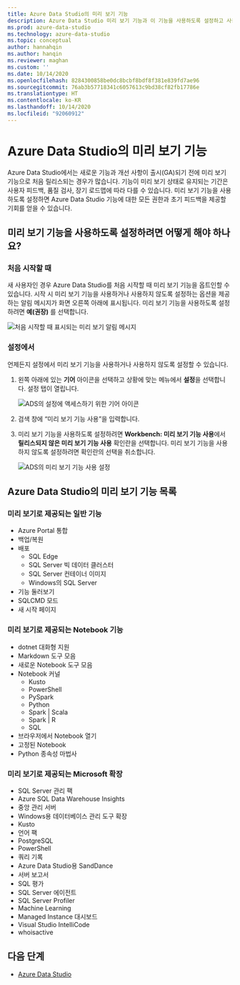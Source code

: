 ```yaml
---
title: Azure Data Studio의 미리 보기 기능
description: Azure Data Studio 미리 보기 기능과 이 기능을 사용하도록 설정하고 사용하는 방법을 자세히 알아봅니다.
ms.prod: azure-data-studio
ms.technology: azure-data-studio
ms.topic: conceptual
author: hannahqin
ms.author: hanqin
ms.reviewer: maghan
ms.custom: ''
ms.date: 10/14/2020
ms.openlocfilehash: 8284300858be0dc8bcbf8bdf8f381e839fd7ae96
ms.sourcegitcommit: 76ab3b57718341c6057613c9bd38cf82fb17786e
ms.translationtype: HT
ms.contentlocale: ko-KR
ms.lasthandoff: 10/14/2020
ms.locfileid: "92060912"
---
```

# <a name="preview-features-in-azure-data-studio"></a>Azure Data Studio의 미리 보기 기능

Azure Data Studio에서는 새로운 기능과 개선 사항이 출시(GA)되기 전에 미리 보기 기능으로 처음 릴리스되는 경우가 많습니다. 기능이 미리 보기 상태로 유지되는 기간은 사용자 피드백, 품질 검사, 장기 로드맵에 따라 다를 수 있습니다. 미리 보기 기능을 사용하도록 설정하면 Azure Data Studio 기능에 대한 모든 권한과 초기 피드백을 제공할 기회를 얻을 수 있습니다.

## <a name="how-do-i-enable-preview-features"></a>미리 보기 기능을 사용하도록 설정하려면 어떻게 해야 하나요?

### <a name="on-first-launch"></a>처음 시작할 때

새 사용자인 경우 Azure Data Studio를 처음 시작할 때 미리 보기 기능을 옵트인할 수 있습니다. 시작 시 미리 보기 기능을 사용하거나 사용하지 않도록 설정하는 옵션을 제공하는 알림 메시지가 화면 오른쪽 아래에 표시됩니다. 미리 보기 기능을 사용하도록 설정하려면 **예(권장)** 를 선택합니다.

![처음 시작할 때 표시되는 미리 보기 알림 메시지](./media/getting-started/preview-toast-notification.png)

### <a name="in-settings"></a>설정에서

언제든지 설정에서 미리 보기 기능을 사용하거나 사용하지 않도록 설정할 수 있습니다.

1. 왼쪽 아래에 있는 **기어** 아이콘을 선택하고 상황에 맞는 메뉴에서 **설정**을 선택합니다. 설정 탭이 열립니다.

   ![ADS의 설정에 액세스하기 위한 기어 아이콘](./media/settings/open-settings-menu.png)

2. 검색 창에 “미리 보기 기능 사용”을 입력합니다.

3. 미리 보기 기능을 사용하도록 설정하려면 **Workbench: 미리 보기 기능 사용**에서 **릴리스되지 않은 미리 보기 기능 사용** 확인란을 선택합니다. 미리 보기 기능을 사용하지 않도록 설정하려면 확인란의 선택을 취소합니다.

   ![ADS의 미리 보기 기능 사용 설정](./media/settings/preview-features-settings.png)

## <a name="list-of-preview-features-in-azure-data-studio"></a>Azure Data Studio의 미리 보기 기능 목록

### <a name="general-features-in-preview"></a>미리 보기로 제공되는 일반 기능

* Azure Portal 통합
* 백업/복원
* 배포
    * SQL Edge
    * SQL Server 빅 데이터 클러스터
    * SQL Server 컨테이너 이미지
    * Windows의 SQL Server
* 기능 둘러보기
*  SQLCMD 모드
* 새 시작 페이지

### <a name="notebook-features-in-preview"></a>미리 보기로 제공되는 Notebook 기능

* dotnet 대화형 지원
* Markdown 도구 모음
*  새로운 Notebook 도구 모음
* Notebook 커널
    * Kusto
    * PowerShell
    * PySpark
    * Python
    * Spark | Scala
    * Spark | R
    * SQL
* 브라우저에서 Notebook 열기
* 고정된 Notebook
* Python 종속성 마법사

### <a name="first-party-extensions-in-preview"></a>미리 보기로 제공되는 Microsoft 확장

* SQL Server 관리 팩
* Azure SQL Data Warehouse Insights
* 중앙 관리 서버
* Windows용 데이터베이스 관리 도구 확장
* Kusto
* 언어 팩
* PostgreSQL
* PowerShell
* 쿼리 기록
* Azure Data Studio용 SandDance
* 서버 보고서
* SQL 평가
* SQL Server 에이전트
* SQL Server Profiler
* Machine Learning
* Managed Instance 대시보드
* Visual Studio IntelliCode
* whoisactive

## <a name="next-steps"></a>다음 단계

* [Azure Data Studio](what-is.md)
